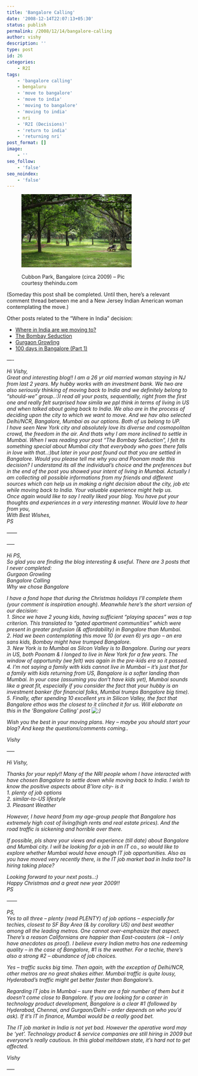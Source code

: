 ```yaml
---
title: 'Bangalore Calling'
date: '2008-12-14T22:07:13+05:30'
status: publish
permalink: /2008/12/14/bangalore-calling
author: vishy
description: ''
type: post
id: 26
categories: 
    - R2I
tags:
    - 'bangalore calling'
    - bengaluru
    - 'move to bangalore'
    - 'move to india'
    - 'moving to bangalore'
    - 'moving to india'
    - nri
    - 'R2I (Decisions)'
    - 'return to india'
    - 'returning nri'
post_format: []
image:
    - ''
seo_follow:
    - 'false'
seo_noindex:
    - 'false'
---
```

<figure aria-describedby="caption-attachment-1824" class="wp-caption alignleft" id="attachment_1824" style="width: 300px">

[![](../../../../uploads/2008/12/cubbon_park_BANGALORE1_12929f_thehindu_com.jpeg "cubbon_park_BANGALORE1_12929f_thehindu_com")](http://www.ulaar.com/wp-content/uploads/2008/12/cubbon_park_BANGALORE1_12929f_thehindu_com.jpeg)<figcaption class="wp-caption-text" id="caption-attachment-1824">Cubbon Park, Bangalore (circa 2009) – Pic courtesy thehindu.com</figcaption></figure>

(Someday this post shall be completed. Until then, here’s a relevant comment thread between me and a New Jersey Indian American woman contemplating the move.)

Other posts related to the “Where in India” decision:

- [Where in India are we moving to?](http://www.ulaar.com/2008/05/30/where-in-india-are-we-moving-to/)
- [The Bombay Seduction](http://www.ulaar.com/2008/06/12/the-bombay-seduction/)
- [Gurgaon Growling](http://www.ulaar.com/2009/06/18/gurgaon-growling/)
- [100 days in Bangalore (Part 1)](http://www.ulaar.com/2008/12/14/100-days-in-bangalore-part1/)

*—-*

*Hi Vishy,  
Great and interesting blog!! I am a 26 yr old married woman staying in NJ from last 2 years. My hubby works with an investment bank. We two are also seriously thinking of moving back to India and we definitely belong to “should-we” group..:)I read all your posts, sequentially, right from the first one and really felt surprised how simila we ppl think in terms of living in US and when talked about going back to India. We also are in the process of deciding upon the city to which we want to move. And we hav also selected Delhi/NCR, Bangalore, Mumbai as our options. Both of us belong to UP.  
I have seen New York city and absolutely love its diverse and cosmopolitan crowd, the freedom in the air. And thats why I am more inclined to settle in Mumbai. When I was reading your post “The Bombay Seduction”, I felt its something special about Mumbai city that everybody who goes there falls in love with that..:)but later in your post found out that you are settled in Bangalore. Would you please tell me why you and Poonam made this decision? I understand its all the individual’s choice and the preferences but in the end of the post you showed your intent of living in Mumbai. Actually I am collecting all possible informations from my friends and different sources which can help us in making a right decision about the city, job etc while moving back to India. Your valuable experience might help us.  
Once again would like to say I really liked your blog. You have put your thoughts and experiences in a very interesting manner. Would love to hear from you,  
With Best Wishes,  
PS*

——

—–

*Hi PS,  
So glad you are finding the blog interesting &amp; useful. There are 3 posts that I never completed:  
Gurgaon Growling  
Bangalore Calling  
Why we chose Bangalore*

*I have a fond hope that during the Christmas holidays I’ll complete them (your comment is inspiration enough). Meanwhile here’s the short version of our decision:  
1\. Since we have 2 young kids, having sufficient “playing spaces” was a top criterion. This translated to “gated apartment communities” which were present in greater profusion (&amp; affordability) in Bangalore than Mumbai.  
2\. Had we been contemplating this move 10 (or even 6) yrs ago – an era sans kids, Bombay might have trumped Bangalore.  
3\. New York is to Mumbai as Silcon Valley is to Bangalore. During our years in US, both Poonam &amp; I longed to live in New York for a few years. The window of opportunity (we felt) was again in the pre-kids era so it passed.  
4\. I’m not saying a family with kids cannot live in Mumbai – it’s just that for a family with kids returning from US, Bangalore is a softer landing than Mumbai. In your case (assuming you don’t have kids yet), Mumbai sounds like a great fit, especially if you consider the fact that your hubby is an investment banker (for financial folks, Mumbai trumps Bangalore big time).  
5\. Finally, after spending 10 excellent yrs in Silicon Valley, the fact that Bangalore ethos was the closest to it clinched it for us. Will elaborate on this in the ‘Bangalore Calling’ post ![:)](https://s-ssl.wordpress.com/wp-includes/images/smilies/icon_smile.gif)*

*Wish you the best in your moving plans. Hey – maybe you should start your blog? And keep the questions/comments coming..*

*Vishy*

—–

*Hi Vishy,*

*Thanks for your reply!! Many of the NRI people whom I have interacted with have chosen Bangalore to settle down while moving back to India. I wish to know the positive aspects about B’lore city- is it  
1\. plenty of job options  
2\. similar-to-US lifestyle  
3\. Pleasant Weather*

*However, I have heard from my age-group people that Bangalore has extremely high cost of living(high rents and real estate prices). And the road traffic is sickening and horrible over there.*

*If possible, pls share your views and experience (till date) about Bangalore and Mumbai city. I will be looking for a job in an IT co., so would like to explore whether Mumbai would have enough IT job opportunities. Also as you have moved very recently there, is the IT job market bad in India too? Is hiring taking place?*

*Looking forward to your next posts..:)  
Happy Christmas and a great new year 2009!!  
PS*

——

*PS,  
Yes to all three – plenty (read PLENTY) of job options – especially for techies, closest to SF Bay Area (&amp; by corollary US) and best weather among all the leading metros. One cannot over-emphasize that aspect. There’s a reason Californians are happier than East-coasters (ok – I only have anecdotes as proof). I believe every Indian metro has one redeeming quality – in the case of Bangalore, #1 is the weather. For a techie, there’s also a strong #2 – abundance of job choices.*

*Yes – traffic sucks big time. Then again, with the exception of Delhi/NCR, other metros are no great shakes either. Mumbai traffic is quite lousy, Hyderabad’s traffic might get better faster than Bangalore’s.*

*Regarding IT jobs in Mumbai – sure there are a fair number of them but it doesn’t come close to Bangalore. If you are looking for a career in technology product development, Bangalore is a clear #1 (followed by Hyderabad, Chennai, and Gurgaon/Delhi – order depends on who you’d ask). If it’s IT in finance, Mumbai would be a really good bet.*

*The IT job market in India is not yet bad. However the operative word may be ‘yet’. Technology product &amp; service companies are still hiring in 2009 but everyone’s really cautious. In this global meltdown state, it’s hard not to get affected.*

*Vishy*

—–